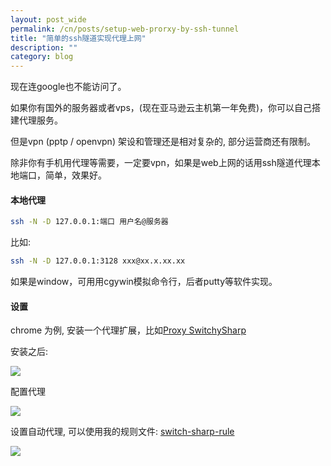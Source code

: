 ```yaml
---
layout: post_wide
permalink: /cn/posts/setup-web-prorxy-by-ssh-tunnel
title: "简单的ssh隧道实现代理上网"
description: ""
category: blog
---
```


现在连google也不能访问了。

如果你有国外的服务器或者vps，(现在亚马逊云主机第一年免费)，你可以自己搭建代理服务。

但是vpn (pptp / openvpn) 架设和管理还是相对复杂的, 部分运营商还有限制。

除非你有手机用代理等需要，一定要vpn，如果是web上网的话用ssh隧道代理本地端口，简单，效果好。

#### 本地代理

```bash
ssh -N -D 127.0.0.1:端口 用户名@服务器
```

比如:

```bash
ssh -N -D 127.0.0.1:3128 xxx@xx.x.xx.xx
```

如果是window，可用用cgywin模拟命令行，后者putty等软件实现。


#### 设置

chrome 为例, 安装一个代理扩展，比如[Proxy SwitchySharp](https://chrome.google.com/webstore/detail/proxy-switchysharp/dpplabbmogkhghncfbfdeeokoefdjegm?)

安装之后:

<div class='row'>
    <div class='col-md-offset-4 col-md-4'>
        <img src='/assets/img/proxy-switchy-sharp.png'/>
    </div>
</div>

配置代理

<div class='row'>
    <div class='col-md-offset-2 col-md-8'>
        <img src='/assets/img/proxy-set-socks-v5.png'/>
    </div>
</div>

设置自动代理, 可以使用我的规则文件: [switch-sharp-rule](https://github.com/liaohuqiu/proxy/blob/master/switch-sharp-rule)

<div class='row'>
    <div class='col-md-offset-2 col-md-8'>
        <img src='/assets/img/proxy-auto-swith-online-list.png'/>
    </div>
</div>







